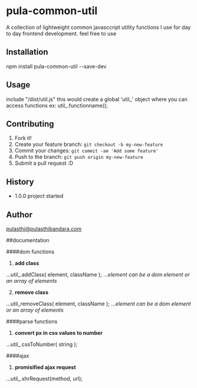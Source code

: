 # pula-common-util

A collection of lightweight common javasccript utility functions I use for day to day frontend development. feel free to use

## Installation

npm install pula-common-util --save-dev

## Usage

include "/dist/util.js"
this would create a global 'util_' object where you can access functions
ex: util_.functionname();

## Contributing

1. Fork it!
2. Create your feature branch: `git checkout -b my-new-feature`
3. Commit your changes: `git commit -am 'Add some feature'`
4. Push to the branch: `git push origin my-new-feature`
5. Submit a pull request :D

## History

- 1.0.0
project started

## Author
pulasthi@pulasthibandara.com


##documentation

####dom functions

1. **add class**

...util_.addClass( element, className );
...*element can be a dom element or an array of elements*

2. **remove class**

...util_removeClass( element, className );
...*element can be a dom element or an array of elements*

####parse functions

1. **convert px in css values to number**

...util_.cssToNumber( string );

####ajax

1. **promisified ajax request**

...util_.xhrRequest(method, url);